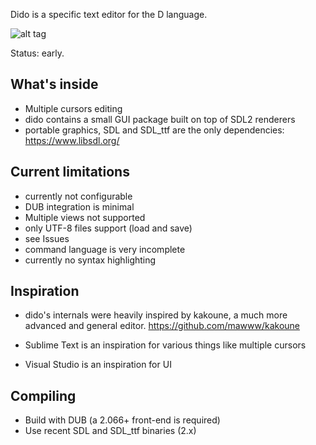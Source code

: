 Dido is a specific text editor for the D language.

![alt tag](https://raw.github.com/p0nce/dido/master/screenshots/dido.jpg)

Status: early.

## What's inside

- Multiple cursors editing
- dido contains a small GUI package built on top of SDL2 renderers
- portable graphics, SDL and SDL_ttf are the only dependencies: https://www.libsdl.org/

## Current limitations

- currently not configurable
- DUB integration is minimal
- Multiple views not supported
- only UTF-8 files support (load and save)
- see Issues
- command language is very incomplete
- currently no syntax highlighting

## Inspiration

- dido's internals were heavily inspired by kakoune, a much more advanced and general editor.
https://github.com/mawww/kakoune

- Sublime Text is an inspiration for various things like multiple cursors

- Visual Studio is an inspiration for UI

## Compiling

- Build with DUB (a 2.066+ front-end is required)
- Use recent SDL and SDL_ttf binaries (2.x)

